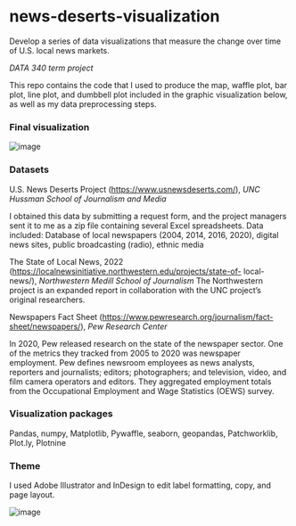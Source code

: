 # news-deserts-visualization
Develop a series of data visualizations that measure the change over time of U.S. local news markets. 

*DATA 340 term project*

This repo contains the code that I used to produce the map, waffle plot, bar plot, line plot, and dumbbell plot included in the graphic visualization below,
as well as my data preprocessing steps.


### Final visualization
![image](https://user-images.githubusercontent.com/108999498/216104602-112016c4-d696-47e4-b4f6-e1168c6b35cf.png)

### Datasets
U.S. News Deserts Project (https://www.usnewsdeserts.com/), *UNC Hussman School of Journalism and Media*

I obtained this data by submitting a request form, and the project managers sent it to me as a
zip file containing several Excel spreadsheets.
Data included: Database of local newspapers (2004, 2014, 2016, 2020), digital news sites,
public broadcasting (radio), ethnic media

The State of Local News, 2022 (https://localnewsinitiative.northwestern.edu/projects/state-of-
local-news/), *Northwestern Medill School of Journalism*
The Northwestern project is an expanded report in collaboration with the UNC project’s
original researchers.

Newspapers Fact Sheet (https://www.pewresearch.org/journalism/fact-sheet/newspapers/), *Pew Research Center*

In 2020, Pew released research on the state of the newspaper sector. One of the metrics they
tracked from 2005 to 2020 was newspaper employment. Pew defines newsroom employees as
news analysts, reporters and journalists; editors; photographers; and television, video, and film
camera operators and editors. They aggregated employment totals from the Occupational
Employment and Wage Statistics (OEWS) survey.

### Visualization packages
Pandas, numpy, Matplotlib, Pywaffle, seaborn, geopandas, Patchworklib, Plot.ly, Plotnine

### Theme 
I used Adobe Illustrator and InDesign to edit label formatting, copy, and page layout. 

![image](https://user-images.githubusercontent.com/108999498/216103660-74150bfb-ddf4-4b8e-a51d-1c5ccf80bb82.png)

